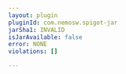 ```yaml
---
layout: plugin
pluginId: com.nemosw.spigot-jar
jarSha1: INVALID
isJarAvailable: false
error: NONE
violations: []

---
```

